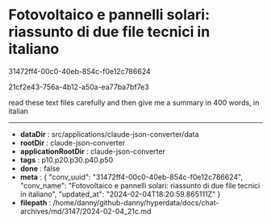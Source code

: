 # Fotovoltaico e pannelli solari: riassunto di due file tecnici in italiano

31472ff4-00c0-40eb-854c-f0e12c786624

21cf2e43-756a-4b12-a50a-ea77ba7bf7e3

read these text files carefully and then give me a summary in 400 words, in italian

---

* **dataDir** : src/applications/claude-json-converter/data
* **rootDir** : claude-json-converter
* **applicationRootDir** : claude-json-converter
* **tags** : p10.p20.p30.p40.p50
* **done** : false
* **meta** : {
  "conv_uuid": "31472ff4-00c0-40eb-854c-f0e12c786624",
  "conv_name": "Fotovoltaico e pannelli solari: riassunto di due file tecnici in italiano",
  "updated_at": "2024-02-04T18:20:59.865111Z"
}
* **filepath** : /home/danny/github-danny/hyperdata/docs/chat-archives/md/3147/2024-02-04_21c.md
